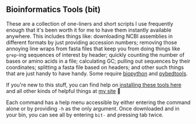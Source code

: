 ## Bioinformatics Tools (bit)
These are a collection of one-liners and short scripts I use frequently enough that it's been worth it for me to have them instantly available anywhere. This includes things like: downloading NCBI assemblies in different formats by just providing accession numbers; removing those annoying line wraps from fasta files that keep you from doing things like `grep`-ing sequences of interest by header; quickly counting the number of bases or amino acids in a file; calculating GC; pulling out sequences by their coordinates; splitting a fasta file based on headers; and other such things that are just handy to have handy. Some require <a href="https://biopython.org/wiki/Download" target="_blank">biopython</a> and <a href="https://pypi.org/project/pybedtools/" target="_blank">pybedtools</a>.

If you're new to this stuff, you can find help on <a href="https://astrobiomike.github.io/bash/installing_tools#my-bioinformatics-tools-bit" target="_blank">installing these tools here</a> and all other kinds of helpful things at <a href="https://astrobiomike.github.io" target="_blank">my site</a> 🙂  

Each command has a help menu accessible by either entering the command alone or by providing `-h` as the only argument. Once downloaded and in your bin, you can see all by entering `bit-` and pressing tab twice.
